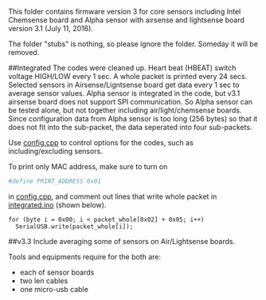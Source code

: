 This folder contains firmware version 3 for core sensors including Intel Chemsense board and Alpha sensor with airsense and lightsense board version 3.1 (July 11, 2016).

The folder "stubs" is nothing, so please ignore the folder. Someday it will be removed.

##Integrated
The codes were cleaned up.
Heart beat (HBEAT) switch voltage HIGH/LOW every 1 sec.
A whole packet is printed every 24 secs.
Selected sensors in Airsense/Ligntsense board get data every 1 sec to average sensor values.
Alpha sensor is integrated in the code, but v3.1 airsense board does not support SPI communication. So Alpha sensor can be tested alone, but not together including air/light/chemsense boards.
Since configuration data from Alpha sensor is too long (256 bytes) so that it does not fit into the sub-packet, the data seperated into four sub-packets.

Use [config.cpp](./integrated/config.cpp) to control options for the codes, such as including/excluding sensors.

To print only MAC address, make sure to turn on
```bash
#define PRINT_ADDRESS 0x01
```
in [config.cpp](./integrated/config.cpp), and comment out lines that write whole packet in [integrated.ino](./integrated/integrated.ino) (shown below).
```bach
for (byte i = 0x00; i < packet_whole[0x02] + 0x05; i++)
  SerialUSB.write(packet_whole[i]);
```

##v3.3
Include averaging some of sensors on Air/Lightsense boards.

Tools and equipments require for the both are:
* each of sensor boards
* two len cables
* one micro-usb cable
